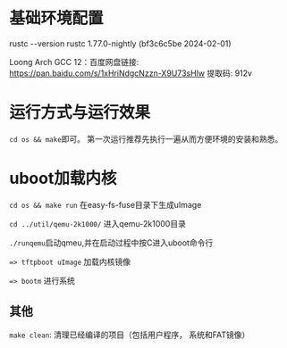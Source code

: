 
# 基础环境配置
rustc --version
rustc 1.77.0-nightly (bf3c6c5be 2024-02-01)

Loong Arch GCC 12：百度网盘链接: https://pan.baidu.com/s/1xHriNdgcNzzn-X9U73sHlw 提取码: 912v

# 运行方式与运行效果
`cd os && make`即可。 第一次运行推荐先执行一遍从而方便环境的安装和熟悉。
# uboot加载内核
`cd os && make run` 在easy-fs-fuse目录下生成uImage

`cd ../util/qemu-2k1000/` 进入qemu-2k1000目录

`./runqemu`启动qmeu,并在启动过程中按C进入uboot命令行

`=> tftpboot uImage` 加载内核镜像

`=> bootm` 进行系统

## 其他
`make clean`: 清理已经编译的项目（包括用户程序， 系统和FAT镜像）

